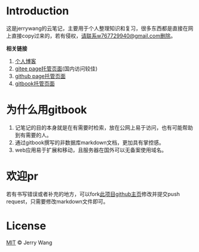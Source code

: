 # Introduction

这是jerrywang的云笔记，主要用于个人整理知识和复习，很多东西都是直接在网上直接copy过来的，若有侵权，请联系w767729940@gmail.com删除。

**相关链接**

1. [个人博客](https://jerrywang.top)
2. [gitee page托管页面](https://jerrywjy.gitee.io/jerrywang_note)(国内访问较佳)
3. [github page托管页面](https://note.jerrywang.top)
4. [gitbook托管页面](https://yunnote.club)


# 为什么用gitbook

1. 记笔记的目的本身就是在有需要时检索，放在公网上易于访问，也有可能帮助到有需要的人。
2. 通过gitbook撰写的非数据库markdown文档，更加具有掌控感。
3. web应用易于扩展和移动，且服务器在国外可以无备案使用域名。

# 欢迎pr

若有书写错误或者补充的地方，可以fork[此项目github主页](https://github.com/Jerrywang959/jerrywang_note)修改并提交push request，只需要修改markdown文件即可。

# License

[MIT](https://github.com/Jerrywang959/jerrywang_note/blob/master/LICENSE) © Jerry Wang
